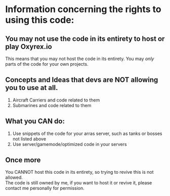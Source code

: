 # Information concerning the rights to using this code:

## You may not use the code in its entirety to host or play Oxyrex.io
This means that you may not host the code in its entirety.
You may *only* parts of the code for your own projects.

## Concepts and Ideas that devs are NOT allowing you to use at all.
1) Aircraft Carriers and code related to them
2) Submarines and code related to them

## What you CAN do:
1) Use snippets of the code for your arras server, such as tanks or bosses not listed above
2) Use server/gamemode/optimized code in your servers

## Once more
You CANNOT host this code in its entirety, so trying to revive this is not allowed.<br/>
The code is still owned by me, if you want to host it or revive it, please contact me personally for permission.
